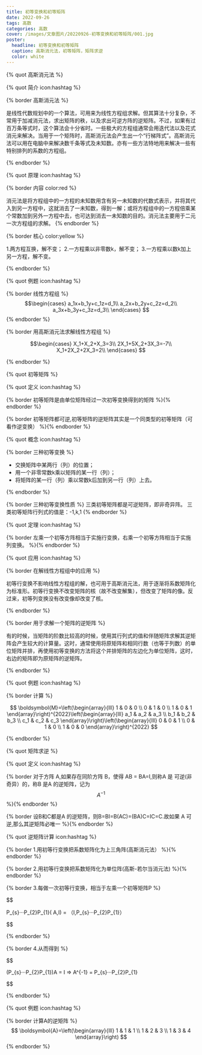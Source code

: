 ```yaml
---
title: 初等变换和初等矩阵
date: 2022-09-26
tags: 高数
categories: 高数
cover: /images/文章图片/20220926-初等变换和初等矩阵/001.jpg
poster: 
  headline: 初等变换和初等矩阵
  caption: 高斯消元法，初等矩阵，矩阵求逆
  color: white
---
```


{% quot 高斯消元法 %}

{% quot 简介 icon:hashtag %}



{% border 高斯消元法 %}

是线性代数规划中的一个算法，可用来为线性方程组求解。但其算法十分复杂，不常用于加减消元法，求出矩阵的秩，以及求出可逆方阵的逆矩阵。不过，如果有过百万条等式时，这个算法会十分省时。一些极大的方程组通常会用迭代法以及花式消元来解决。当用于一个矩阵时，高斯消元法会产生出一个“行梯阵式”。高斯消元法可以用在电脑中来解决数千条等式及未知数。亦有一些方法特地用来解决一些有特别排列的系数的方程组。

{% endborder %}


{% quot 原理 icon:hashtag %}

{% border 内容 color:red %}

消元法是将方程组中的一方程的未知数用含有另一未知数的代数式表示，并将其代入到另一方程中，这就消去了一未知数，得到一解；或将方程组中的一方程倍乘某个常数加到另外一方程中去，也可达到消去一未知数的目的。消元法主要用于二元一次方程组的求解。
{% endborder %}


{% border 核心 color:yellow %}

1.两方程互换，解不变；
2.一方程乘以非零数k，解不变；
3.一方程乘以数k加上另一方程，解不变。

{% endborder %}


{% quot 例题 icon:hashtag %}


{% border 线性方程组 %}
$$\begin{cases}
a_1x+b_1y+c_1z=d_1\\
a_2x+b_2y+c_2z=d_2\\
a_3x+b_3y+c_3z=d_3\\
\end{cases}
$$
{% endborder %}



{% border 用高斯消元法求解线性方程组 %}

$$\begin{cases}
X_1+X_2+X_3=3\\
2X_1+5X_2+3X_3=-7\\
X_1+2X_2+2X_3=2\\
\end{cases}
$$

{% endborder %}


{% quot 初等矩阵 %}

{% quot 定义 icon:hashtag %}

{% border 初等矩阵是由单位矩阵经过一次初等变换得到的矩阵 %}{% endborder %}

{% border  初等矩阵都可逆,初等矩阵的逆矩阵其实是一个同类型的初等矩阵（可看作逆变换） %}{% endborder %}

{% quot 概念 icon:hashtag %}

{% border  三种初等变换 %}

- 交换矩阵中某两行（列）的位置；
- 用一个非零常数k乘以矩阵的某一行（列）；
- 将矩阵的某一行（列）乘以常数k后加到另一行（列）上去。

{% endborder %}

{% border  三种初等变换性质 %}
三类初等矩阵都是可逆矩阵，即非奇异阵。
三类初等矩阵行列式的值是：-1,k,1
{% endborder %}

{% quot 定理 icon:hashtag %}

{% border 左乘一个初等方阵相当于实施行变换，右乘一个初等方阵相当于实施列变换。 %}{% endborder %}




{% quot 应用 icon:hashtag %}

{% border 在解线性方程组中的应用 %}

初等行变换不影响线性方程组的解，也可用于高斯消元法，用于逐渐将系数矩阵化为标准形。初等行变换不改变矩阵的核（故不改变解集），但改变了矩阵的像。反过来，初等列变换没有改变像却改变了核。

{% endborder %}



{% border 用于求解一个矩阵的逆矩阵 %}

有的时候，当矩阵的阶数比较高的时候，使用其行列式的值和伴随矩阵求解其逆矩阵会产生较大的计算量。这时，通常使用将原矩阵和相同行数（也等于列数）的单位矩阵并排，再使用初等变换的方法将这个并排矩阵的左边化为单位矩阵，这时，右边的矩阵即为原矩阵的逆矩阵。

{% endborder %}


{% quot 例题 icon:hashtag %}


{% border 计算 %}


$$
\boldsymbol{M}=\left(\begin{array}{lll}
1 & 0 & 0 \\
0 & 1 & 0 \\
1 & 0 & 1
\end{array}\right)^{2022}\left(\begin{array}{lll}
a_1 & a_2 & a_3 \\
b_1 & b_2 & b_3 \\
c_1 & c_2 & c_3
\end{array}\right)\left(\begin{array}{lll}
0 & 0 & 1 \\
0 & 1 & 0 \\
1 & 0 & 0
\end{array}\right)^{2022}
$$

{% endborder %}


{% quot 矩阵求逆 %}

{% quot 定义 icon:hashtag %}

{% border 对于方阵 A,如果存在同阶方阵 B，使得 AB = BA=I,则称A 是
可逆(非奇异）的，称B 是A 的逆矩阵，记为 $$A^{-1}$$ %}{% endborder %}

{% border 设B和C都是A 的逆矩阵，则B=BI=B(AC)=(BA)C=IC=C.故如果
A 可逆,那么其逆矩阵必唯一 %}{% endborder %}

{% quot 逆矩阵计算 icon:hashtag %}

{% border 1.用初等行变换把系数矩阵化为上三角阵(高斯消元法） %}{% endborder %}

{% border 2.用初等行变换把系数矩阵化为单位阵(高斯-若尔当消元法) %}{% endborder %}

{% border 3.每做一次初等行变换，相当于左乘一个初等矩阵P %}

$$

P_{s}···P_{2}P_{1}( A,I) = （I,P_{s}···P_{2}P_{1}）

$$

{% endborder %}


{% border 4.从而得到 %}

$$

(P_{s}···P_{2}P_{1})A = I   ⇒  A^{-1} = P_{s}···P_{2}P_{1}

$$

{% endborder %}






{% quot 例题 icon:hashtag %}

{% border 计算A的逆矩阵 %}
$$
\boldsymbol{A}=\left(\begin{array}{lll}
1 & 1 & 1 \\
1 & 2 & 3 \\
1 & 3 & 4
\end{array}\right)
$$
{% endborder %}